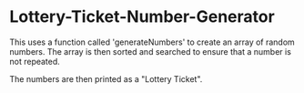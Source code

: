# Lottery-Ticket-Number-Generator

This uses a function called 'generateNumbers' to  create an array of random numbers. 
The array is then sorted and searched to ensure that a number is not repeated. 

The numbers are then printed as a "Lottery Ticket".
